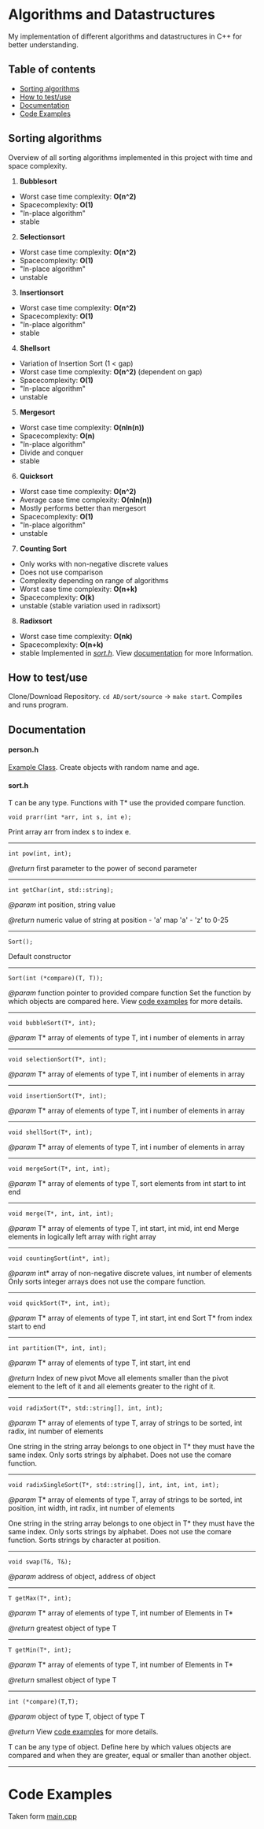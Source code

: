 # Algorithms and Datastructures
My implementation of different algorithms and datastructures in C++ for better understanding.


## Table of contents
* [Sorting algorithms](#sorting-algorithms)
* [How to test/use](#how-to-testuse)
* [Documentation](#documentation)
* [Code Examples](#code-examples)


## Sorting algorithms
Overview of all sorting algorithms implemented in this project with time and space complexity.
1. **Bubblesort**
 * Worst case time complexity: **O(n^2)**
 * Spacecomplexity: **O(1)**
 * "In-place algorithm"
 * stable
2. **Selectionsort**
 * Worst case time complexity: **O(n^2)**
 * Spacecomplexity: **O(1)**
 * "In-place algorithm"
 * unstable
3. **Insertionsort**
 * Worst case time complexity: **O(n^2)**
 * Spacecomplexity: **O(1)**
 * "In-place algorithm"
 * stable
4. **Shellsort**
 * Variation of Insertion Sort (1 < gap)
 * Worst case time complexity: **O(n^2)** (dependent on gap)
 * Spacecomplexity: **O(1)**
 * "In-place algorithm"
 * unstable
5. **Mergesort**
 * Worst case time complexity: **O(nln(n))**
 * Spacecomplexity: **O(n)**
 * "In-place algorithm"
 * Divide and conquer
 * stable
6. **Quicksort**
 * Worst case time complexity: **O(n^2)**
 * Average case time complexity: **O(nln(n))**
 * Mostly performs better than mergesort
 * Spacecomplexity: **O(1)**
 * "In-place algorithm"
 * unstable
7. **Counting Sort**
 * Only works with non-negative discrete values
 * Does not use comparison
 * Complexity depending on range of algorithms
 * Worst case time complexity: **O(n+k)**
 * Spacecomplexity: **O(k)**
 * unstable (stable variation used in radixsort)
8. **Radixsort**
 * Worst case time complexity: **O(nk)**
 * Spacecomplexity: **O(n+k)**
 * stable
Implemented in [_sort.h_](sort/include/sort.h). View [documentation](#sorth) for more Information.
## How to test/use
Clone/Download Repository. `cd AD/sort/source` -> `make start`. Compiles and runs program.
## Documentation
#### person.h
[Example Class](sort/include/person.h).
Create objects with random name and age.
#### sort.h
T can be any type. Functions with T* use the provided compare function.

`void prarr(int *arr, int s, int e);`

Print array arr from index s to index e.
___

`int pow(int, int);`

_@return_ first parameter to the power of second parameter
___

`int getChar(int, std::string);`

_@param_ int position, string value

_@return_ numeric value of string at position - 'a' map 'a' - 'z' to 0-25
___

`Sort();`

Default constructor
___

`Sort(int (*compare)(T, T));`

_@param_ function pointer to provided compare function
Set the function by which objects are compared here. View [code examples](#code-examples) for more details.
___

`void bubbleSort(T*, int);`

_@param_ T* array of elements of type T, int i number of elements in array
___

`void selectionSort(T*, int);`

_@param_ T* array of elements of type T, int i number of elements in array
___

`void insertionSort(T*, int);`

_@param_ T* array of elements of type T, int i number of elements in array
___

`void shellSort(T*, int);`

_@param_ T* array of elements of type T, int i number of elements in array
___

`void mergeSort(T*, int, int);`

_@param_ T* array of elements of type T, sort elements from int start to int end
___

`void merge(T*, int, int, int);`

_@param_ T* array of elements of type T, int start, int mid, int end
Merge elements in logically left array with right array
___

`void countingSort(int*, int);`

_@param_ int* array of non-negative discrete values, int number of elements
Only sorts integer arrays does not use the compare function.
___

`void quickSort(T*, int, int);`

_@param_ T* array of elements of type T, int start, int end
Sort T* from index start to end
___

`int partition(T*, int, int);`

_@param_ T* array of elements of type T, int start, int end

_@return_ Index of new pivot
Move all elements smaller than the pivot element to the left of it and all elements greater to the right of it.
___

`void radixSort(T*, std::string[], int, int);`

_@param_ T* array of elements of type T, array of strings to be sorted, int radix, int number of elements

One string in the string array belongs to one object in T* they must have the same index.
Only sorts strings by alphabet. Does not use the comare function.
___

`void radixSingleSort(T*, std::string[], int, int, int, int);`

_@param_ T* array of elements of type T, array of strings to be sorted, int position, int width, int radix, int number of elements

One string in the string array belongs to one object in T* they must have the same index.
Only sorts strings by alphabet. Does not use the comare function. Sorts strings by character at position.
___

`void swap(T&, T&);`

_@param_ address of object, address of object
___

`T getMax(T*, int);`

_@param_ T* array of elements of type T, int number of Elements in T*

_@return_ greatest object of type T
___

`T getMin(T*, int);`

_@param_ T* array of elements of type T, int number of Elements in T*

_@return_ smallest object of type T
___

`int (*compare)(T,T);`  

_@param_ object of type T, object of type T

_@return_ View [code examples](#code-examples) for more details.

T can be any type of object. Define here by which values objects are compared and when they are greater, equal or smaller than another object.
___
# Code Examples
Taken form [main.cpp](#sort/source/main.cpp)
```cpp

```

